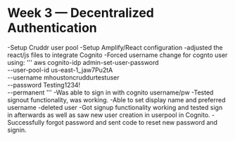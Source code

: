 # Week 3 — Decentralized Authentication
-Setup Cruddr user pool
-Setup Amplify/React configuration
-adjusted the react/js files to integrate Cognito
-Forced username change for cognto user using:
'''
aws cognito-idp admin-set-user-password \
  --user-pool-id us-east-1_jaw7Pu2tA \
  --username mhoustoncruddurtestuser \
  --password Testing1234! \
  --permanent
'''
-Was able to sign in with cognito username/pw
-Tested signout functionality, was working.
-Able to set display name and preferred username
-deleted user
-Got signup functionality working and tested sign in afterwards as well as saw new user creation in userpool in Cognito.
-Successfully forgot password and sent code to reset new password and signin.
